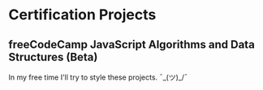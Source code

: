 # Certification Projects

## freeCodeCamp JavaScript Algorithms and Data Structures (Beta)

In my free time I'll try to style these projects. ¯\_(ツ)_/¯